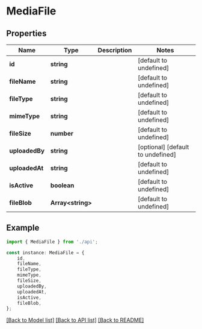 # MediaFile


## Properties

Name | Type | Description | Notes
------------ | ------------- | ------------- | -------------
**id** | **string** |  | [default to undefined]
**fileName** | **string** |  | [default to undefined]
**fileType** | **string** |  | [default to undefined]
**mimeType** | **string** |  | [default to undefined]
**fileSize** | **number** |  | [default to undefined]
**uploadedBy** | **string** |  | [optional] [default to undefined]
**uploadedAt** | **string** |  | [default to undefined]
**isActive** | **boolean** |  | [default to undefined]
**fileBlob** | **Array&lt;string&gt;** |  | [default to undefined]

## Example

```typescript
import { MediaFile } from './api';

const instance: MediaFile = {
    id,
    fileName,
    fileType,
    mimeType,
    fileSize,
    uploadedBy,
    uploadedAt,
    isActive,
    fileBlob,
};
```

[[Back to Model list]](../README.md#documentation-for-models) [[Back to API list]](../README.md#documentation-for-api-endpoints) [[Back to README]](../README.md)

